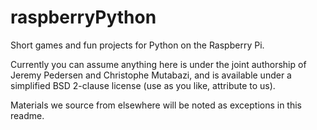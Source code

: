 # raspberryPython
Short games and fun projects for Python on the Raspberry Pi.

Currently you can assume anything here is under the joint authorship of Jeremy Pedersen and Christophe Mutabazi, and is available under a simplified BSD 2-clause license (use as you like, attribute to us).

Materials we source from elsewhere will be noted as exceptions in this readme.


